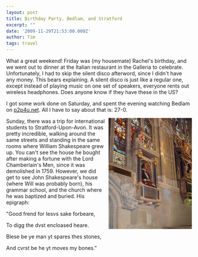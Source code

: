 ```yaml
---
layout: post
title: Birthday Party, Bedlam, and Stratford
excerpt: ""
date: '2009-11-29T21:53:00.000Z'
author: Tim
tags: travel
---
```


What a great weekend! Friday was (my housemate) Rachel's birthday, and we went out to dinner at the Italian restaurant in the Galleria to celebrate. Unfortunately, I had to skip the silent disco afterword, since I didn't have any money. This bears explaining. A silent disco is just like a regular one, except instead of playing music on one set of speakers, everyone rents out wireless headphones. Does anyone know if they have these in the US?

I got some work done on Saturday, and spent the evening watching Bedlam on <a href="http://www.p2p4u.net/">p2p4u.net</a>. All I have to say about that is: 27-0. 

<a href="/images/eurotrip/shakespeare.JPG"><img style="float:right; margin:0 0 10px 10px;cursor:pointer; cursor:hand;width: 226px; height: 302px;" src="/images/eurotrip/shakespeare.JPG" border="0" alt="" /></a>

Sunday, there was a trip for international students to Stratford-Upon-Avon. It was pretty incredible, walking around the same streets and standing in the same rooms where William Shakespeare grew up. You can't see the house he bought after making a fortune with the Lord Chamberlain's Men, since it was demolished in 1759. However, we did get to see John Shakespeare's house (where Will was probably born), his grammar school, and the church where he was baptized and buried. His epigraph:

"Good frend for Iesvs sake forbeare,

To digg the dvst encloased heare.

Blese be ye man yt spares thes stones,

And cvrst be he yt moves my bones."

